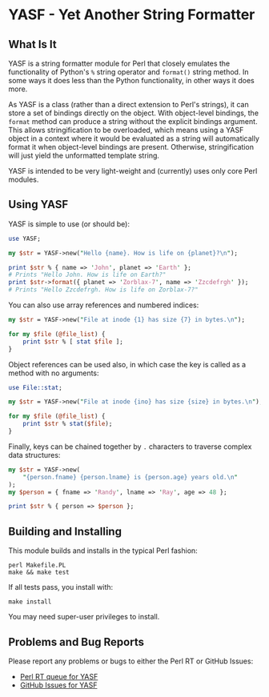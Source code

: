 # YASF - Yet Another String Formatter

## What Is It

YASF is a string formatter module for Perl that closely emulates the
functionality of Python's `%` string operator and `format()` string method.
In some ways it does less than the Python functionality, in other ways it does
more.

As YASF is a class (rather than a direct extension to Perl's strings), it can
store a set of bindings directly on the object. With object-level bindings, the
`format` method can produce a string without the explicit bindings argument.
This allows stringification to be overloaded, which means using a YASF object
in a context where it would be evaluated as a string will automatically format
it when object-level bindings are present. Otherwise, stringification will
just yield the unformatted template string.

YASF is intended to be very light-weight and (currently) uses only core Perl
modules.

## Using YASF

YASF is simple to use (or should be):

```perl
use YASF;

my $str = YASF->new("Hello {name}. How is life on {planet}?\n");

print $str % { name => 'John', planet => 'Earth' };
# Prints "Hello John. How is life on Earth?"
print $str->format({ planet => 'Zorblax-7', name => 'Zzcdefrgh' });
# Prints "Hello Zzcdefrgh. How is life on Zorblax-7?"
```

You can also use array references and numbered indices:

```perl
my $str = YASF->new("File at inode {1} has size {7} in bytes.\n");

for my $file (@file_list) {
    print $str % [ stat $file ];
}
```

Object references can be used also, in which case the key is called as a method
with no arguments:

```perl
use File::stat;

my $str = YASF->new("File at inode {ino} has size {size} in bytes.\n");

for my $file (@file_list) {
    print $str % stat($file);
}
```

Finally, keys can be chained together by `.` characters to traverse complex
data structures:

```perl
my $str = YASF->new(
    "{person.fname} {person.lname} is {person.age} years old.\n"
);
my $person = { fname => 'Randy', lname => 'Ray', age => 48 };

print $str % { person => $person };
```

## Building and Installing

This module builds and installs in the typical Perl fashion:

```
perl Makefile.PL
make && make test
```

If all tests pass, you install with:

```
make install
```

You may need super-user privileges to install.

## Problems and Bug Reports

Please report any problems or bugs to either the Perl RT or GitHub Issues:

* [Perl RT queue for YASF](http://rt.cpan.org/Public/Dist/Display.html?Queue=YASF)
* [GitHub Issues for YASF](https://github.com/rjray/yasf/issues)

